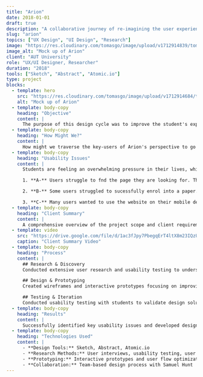 ```yaml
---
title: "Arion"
date: 2018-01-01
draft: true
description: "A collaborative journey of re-imagining the user experience of Arion (The AUT Student Hub)."
slug: "arion"
topics: ["UX Design", "UI Design", "Research"]
image: "https://res.cloudinary.com/tomasgo/image/upload/v1712914839/tomas-master/img/arion_login_screens_mobile_bozdxu.jpg"
image_alt: "Mock up of Arion"
client: "AUT University"
role: "UX/UI Designer, Researcher"
duration: "2018"
tools: ["Sketch", "Abstract", "Atomic.io"]
type: project
blocks:
  - template: hero
    src: "https://res.cloudinary.com/tomasgo/image/upload/v1712914684/tomas-master/img/Desktop_-_Login_Pane_Remember_Me_Copy_10_o6ryph.jpg"
    alt: "Mock up of Arion"
  - template: body-copy
    heading: "Objective"
    content: |
      The purpose of this design cycle was to improve the student's experience when using AUT's Arion which in turn will lead to an increase in customer/student satasfaction.
  - template: body-copy
    heading: "How Might We?"
    content: |
      How might we traverse the key-users of Arion's perspective to go from one of mediocrity to that of excellence.
  - template: body-copy
    heading: "Usability Issues"
    content: |
      Students are feeling an overwhelming pressure in their lives, which is growing due to our demanding societal pressures. One such area of focus for this study is around effective collaboration and group work. This can be seen through:

      1. **A-** Users struggle to fnd the page they are looking for. This is due to the poor information hierarchy present on the site.

      2. **B-** Some users struggled to sucessfully enrol into a paper. They would not realise that they had not confirmed their classes.

      3. **C-** Many users wanted to use the website on their mobile device quickly on the go. The website is currently not mobile friendly.
  - template: body-copy
    heading: "Client Summary"
    content: |
      A comprehensive overview of the project scope and client requirements.
  - template: video
    src: "https://drive.google.com/file/d/1ac3fJpy7PbegqErT4ltX8m23IQzUrYEA/preview"
    caption: "Client Summary Video"
  - template: body-copy
    heading: "Process"
    content: |
      ## Research & Discovery
      Conducted extensive user research and usability testing to understand student pain points and identify opportunities for improvement in the Arion platform.

      ## Design & Prototyping
      Created wireframes and interactive prototypes focusing on improving information hierarchy, enrollment flow, and mobile responsiveness.

      ## Testing & Iteration
      Conducted usability testing with students to validate design solutions and refine the user experience based on feedback.
  - template: body-copy
    heading: "Results"
    content: |
      Successfully identified key usability issues and developed design solutions to improve the student experience with Arion, leading to better user satisfaction and more efficient enrollment processes.
  - template: body-copy
    heading: "Technologies Used"
    content: |
      - **Design Tools:** Sketch, Abstract, Atomic.io
      - **Research Methods:** User interviews, usability testing, user journey mapping
      - **Prototyping:** Interactive prototypes and user flow optimization
      - **Collaboration:** Team-based design process with Samuel Hunt
---
```

